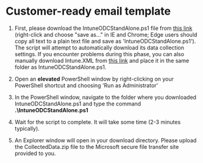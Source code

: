 # Customer-ready email template

1. First, please download the IntuneODCStandAlone.ps1 file from [this link](https://raw.githubusercontent.com/markstan/IntuneOneDataCollector/master/IntuneODCStandAlone.ps1) (right-click and choose "save as..." in IE and Chrome; Edge users should copy all text to a plain text file and save as 'IntuneODCStandAlone.ps1').<br>
The script will attempt to automatically download its data collection settings.  If you encounter problems during this phase, you can also manually download Intune.XML from  [this link](https://raw.githubusercontent.com/markstan/IntuneOneDataCollector/master/Intune.xml) and place it in the same folder as IntuneODCStandAlone.ps1.

1. Open an **elevated** PowerShell window by right-clicking on your PowerShell shortcut and choosing 'Run as Administrator'

1. In the PowerShell window, navigate to the folder where you downloaded IntuneODCStandAlone.ps1 and type the command **.\IntuneODCStandAlone.ps1**

1. Wait for the script to complete. It will take some time (2-3 minutes typically).

1. An Explorer window will open in your download directory.  Please upload the CollectedData.zip file to the Microsoft secure file transfer site provided to you.

